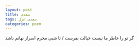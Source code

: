 ```yaml
---
layout: post
title: سعدی
tags: سعدی غزل
categories: poem
---
```


گر تو را خاطر ما نیست خیالت بفرست / تا شبی محرم اسرار نهانم باشد

